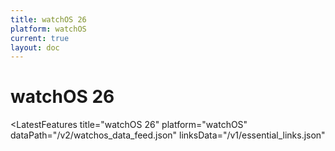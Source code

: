 ```yaml
---
title: watchOS 26
platform: watchOS
current: true
layout: doc
---
```


# watchOS 26

<BetaFeatures 
  title="watchOS 26" 
  platform="watchOS"
/>

<LatestFeatures 
  title="watchOS 26" 
  platform="watchOS"
  dataPath="/v2/watchos_data_feed.json" 
  linksData="/v1/essential_links.json"
>
</LatestFeatures>

<SecurityInfo 
  title="watchOS 26" 
  platform="watchOS" 
  dataPath="/v2/watchos_data_feed.json" 
/>
